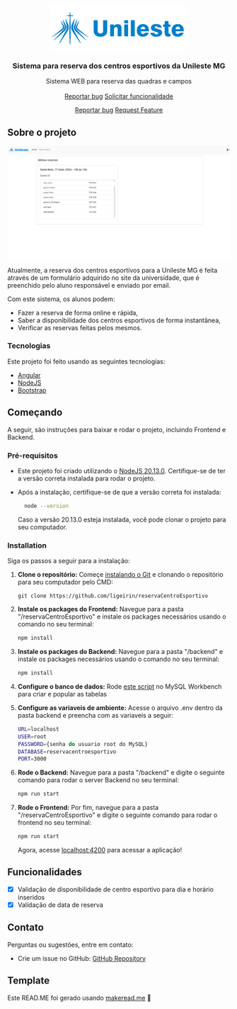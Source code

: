 <br/>
<div align="center">
<a href="https://github.com/ShaanCoding/makeread.me">
<img  height="100" src="./reservaCentroEsportivo/src/assets/unileste_logo.png"/>
</a>
<h3 align="center">Sistema para reserva dos centros esportivos da Unileste MG</h3>
<p align="center">
Sistema WEB para reserva das quadras e campos
<br/>
<br/>
<!-- <a href="https://www.makeread.me/">View Demo .</a>   -->
<a href="https://github.com/ligeirin/reservaCentroEsportivo/issues/new?labels=bug;template=bug_report.md">Reportar bug</a>
<a href="https://github.com/ligeirin/reservaCentroEsportivo/issues/new?labels=enhancement;&template=feature_request.md">Solicitar funcionalidade</a>
  
<a href="https://github.com/ShaanCoding/makeread.me/issues/new?labels=bug&amp;template=bug_report.md">Reportar bug</a>
<a href="https://github.com/ShaanCoding/makeread.me/issues/new?labels=enhancement&amp;&template=feature_request.md">Request Feature</a>
</p>
</div>

## Sobre o projeto

![Página inical](imagens/home.png)

Atualmente, a reserva dos centros esportivos para a Unileste MG é feita através de um formulário adquirido no site da universidade, que é preenchido pelo aluno responsável e enviado por email.

Com este sistema, os alunos podem:

- Fazer a reserva de forma online e rápida,
- Saber a disponibilidade dos centros esportivos de forma instantânea,
- Verificar as reservas feitas pelos mesmos.

### Tecnologias

Este projeto foi feito usando as seguintes tecnologias:

- [Angular](https://angular.io)
- [NodeJS](https://nodejs.org/)
- [Bootstrap](https://getbootstrap.com)

## Começando

A seguir, são instruções para baixar e rodar o projeto, incluindo Frontend e Backend.

### Pré-requisitos

- Este projeto foi criado utilizando o <a href="https://nodejs.org/en/download">NodeJS 20.13.0</a>. Certifique-se de ter a versão correta instalada para rodar o projeto.

- Após a instalação, certifique-se de que a versão correta foi instalada:
  ```sh
    node --version
  ```

  Caso a versão 20.13.0 esteja instalada, você pode clonar o projeto para seu computador.

### Installation

Siga os passos a seguir para a instalação:

1. **Clone o repositório:** Começe [instalando o Git](https://git-scm.com/downloads) e clonando o repositório para seu computador pelo CMD:

   ```
   git clone https://github.com/ligeirin/reservaCentroEsportivo
   ```

2. **Instale os packages do Frontend:** Navegue para a pasta &quot;/reservaCentroEsportivo&quot; e instale os packages necessários usando o comando no seu terminal:

   ```sh
   npm install
   ```

3. **Instale os packages do Backend:** Navegue para a pasta &quot;/backend&quot; e instale os packages necessários usando o comando no seu terminal:

   ```sh
   npm install
   ```

4. **Configure o banco de dados:** Rode [este script](https://github.com/ligeirin/reservaCentroEsportivo/blob/master/script_sql.txt) no MySQL Workbench para criar e popular as tabelas

5. **Configure as variaveis de ambiente:** Acesse o arquivo .env dentro da pasta backend e preencha com as variaveis a seguir:

   ```sh
   URL=localhost
   USER=root
   PASSWORD={senha do usuario root do MySQL}
   DATABASE=reservacentroesportivo
   PORT=3000
   ```

6. **Rode o Backend:** Navegue para a pasta &quot;/backend&quot; e digite o seguinte comando para rodar o server Backend no seu terminal:

   ```sh
   npm run start
   ```

7. **Rode o Frontend:** Por fim, navegue para a pasta &quot;/reservaCentroEsportivo&quot; e digite o seguinte comando para rodar o frontend no seu terminal:

   ```sh
   npm run start
   ```

   Agora, acesse [localhost:4200](http://localhost:4200) para acessar a aplicação!

## Funcionalidades

   - [x] Validação de disponibilidade de centro esportivo para dia e horário inseridos
   - [x] Validação de data de reserva

## Contato

Perguntas ou sugestões, entre em contato:

   - Crie um issue no GitHub: [GitHub Repository](https://github.com/ligeirin/reservaCentroEsportivo)

## Template

   Este READ.ME foi gerado usando [makeread.me](https://www.makeread.me/) 🚀